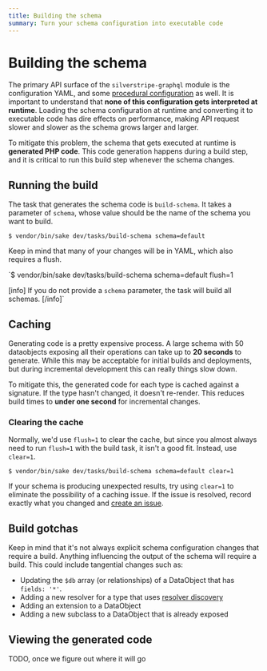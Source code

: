 ```yaml
---
title: Building the schema
summary: Turn your schema configuration into executable code
---
```


# Building the schema

The primary API surface of the `silverstripe-graphql` module is the configuration YAML, and
some [procedural configuration](using_procedual_code) as well. It is important to understand
that **none of this configuration gets interpreted at runtime**. Loading the schema configuration
at runtime and converting it to executable code has dire effects on performance, making
API request slower and slower as the schema grows larger and larger.

To mitigate this problem, the schema that gets executed at runtime is **generated PHP code**.
This code generation happens during a build step, and it is critical to run this build step
whenever the schema changes.

## Running the build

The task that generates the schema code is `build-schema`. It takes a parameter of `schema`, whose value should be the name of the schema you want to build.

`$ vendor/bin/sake dev/tasks/build-schema schema=default`

Keep in mind that many of your changes will be in YAML, which also requires a flush.

`$ vendor/bin/sake dev/tasks/build-schema schema=default flush=1

[info]
If you do not provide a `schema` parameter, the task will build all schemas.
[/info]`

## Caching

Generating code is a pretty expensive process. A large schema with 50 dataobjects exposing
all their operations can take up to **20 seconds** to generate. While this may be acceptable
for initial builds and deployments, but during incremental development this can really
things slow down.

To mitigate this, the generated code for each type is cached against a signature.
If the type hasn't changed, it doesn't re-render. This reduces build times to **under one second** for incremental changes.

### Clearing the cache

Normally, we'd use `flush=1` to clear the cache, but since you almost always need to run `flush=1` with the build task, it isn't a good fit. Instead, use `clear=1`.

`$ vendor/bin/sake dev/tasks/build-schema schema=default clear=1`

If your schema is producing unexpected results, try using `clear=1` to eliminate the possibility
of a caching issue. If the issue is resolved, record exactly what you changed and [create an issue](https://github.com/silverstripe/silverstripe-graphql/issues/new).

## Build gotchas

Keep in mind that it's not always explicit schema configuration changes that require a build.
Anything influencing the output of the schema will require a build. This could include
tangential changes such as:

* Updating the `$db` array (or relationships) of a DataObject that has `fields: '*'`.
* Adding a new resolver for a type that uses [resolver discovery](working_with_generic_types/resolver_discovery)
* Adding an extension to a DataObject
* Adding a new subclass to a DataObject that is already exposed

## Viewing the generated code

TODO, once we figure out where it will go
